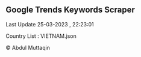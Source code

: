 

## Google Trends Keywords Scraper 
 
Last Update 25-03-2023 , 22:23:01

Country List :
VIETNAM.json



© Abdul Muttaqin 
